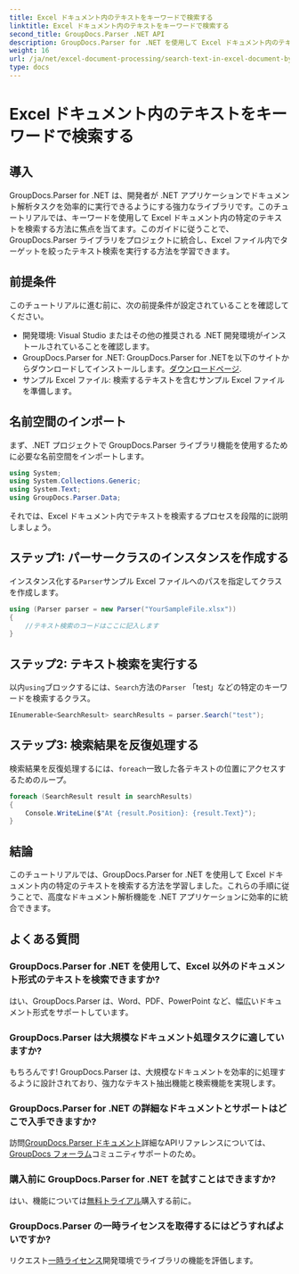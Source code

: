 ```yaml
---
title: Excel ドキュメント内のテキストをキーワードで検索する
linktitle: Excel ドキュメント内のテキストをキーワードで検索する
second_title: GroupDocs.Parser .NET API
description: GroupDocs.Parser for .NET を使用して Excel ドキュメント内のテキストを検索する方法を学習します。高度なテキスト検索機能を .NET アプリケーションに統合します。
weight: 16
url: /ja/net/excel-document-processing/search-text-in-excel-document-by-keyword/
type: docs
---
```

# Excel ドキュメント内のテキストをキーワードで検索する

## 導入
GroupDocs.Parser for .NET は、開発者が .NET アプリケーションでドキュメント解析タスクを効率的に実行できるようにする強力なライブラリです。このチュートリアルでは、キーワードを使用して Excel ドキュメント内の特定のテキストを検索する方法に焦点を当てます。このガイドに従うことで、GroupDocs.Parser ライブラリをプロジェクトに統合し、Excel ファイル内でターゲットを絞ったテキスト検索を実行する方法を学習できます。
## 前提条件
このチュートリアルに進む前に、次の前提条件が設定されていることを確認してください。
- 開発環境: Visual Studio またはその他の推奨される .NET 開発環境がインストールされていることを確認します。
-  GroupDocs.Parser for .NET: GroupDocs.Parser for .NETを以下のサイトからダウンロードしてインストールします。[ダウンロードページ](https://releases.groupdocs.com/parser/net/).
- サンプル Excel ファイル: 検索するテキストを含むサンプル Excel ファイルを準備します。

## 名前空間のインポート
まず、.NET プロジェクトで GroupDocs.Parser ライブラリ機能を使用するために必要な名前空間をインポートします。
```csharp
using System;
using System.Collections.Generic;
using System.Text;
using GroupDocs.Parser.Data;
```

それでは、Excel ドキュメント内でテキストを検索するプロセスを段階的に説明しましょう。
## ステップ1: パーサークラスのインスタンスを作成する
インスタンス化する`Parser`サンプル Excel ファイルへのパスを指定してクラスを作成します。
```csharp
using (Parser parser = new Parser("YourSampleFile.xlsx"))
{
    //テキスト検索のコードはここに記入します
}
```
## ステップ2: テキスト検索を実行する
以内`using`ブロックするには、`Search`方法の`Parser` 「test」などの特定のキーワードを検索するクラス。
```csharp
IEnumerable<SearchResult> searchResults = parser.Search("test");
```
## ステップ3: 検索結果を反復処理する
検索結果を反復処理するには、`foreach`一致した各テキストの位置にアクセスするためのループ。
```csharp
foreach (SearchResult result in searchResults)
{
    Console.WriteLine($"At {result.Position}: {result.Text}");
}
```

## 結論
このチュートリアルでは、GroupDocs.Parser for .NET を使用して Excel ドキュメント内の特定のテキストを検索する方法を学習しました。これらの手順に従うことで、高度なドキュメント解析機能を .NET アプリケーションに効率的に統合できます。

## よくある質問
### GroupDocs.Parser for .NET を使用して、Excel 以外のドキュメント形式のテキストを検索できますか?
はい、GroupDocs.Parser は、Word、PDF、PowerPoint など、幅広いドキュメント形式をサポートしています。
### GroupDocs.Parser は大規模なドキュメント処理タスクに適していますか?
もちろんです! GroupDocs.Parser は、大規模なドキュメントを効率的に処理するように設計されており、強力なテキスト抽出機能と検索機能を実現します。
### GroupDocs.Parser for .NET の詳細なドキュメントとサポートはどこで入手できますか?
訪問[GroupDocs.Parser ドキュメント](https://tutorials.groupdocs.com/parser/net/)詳細なAPIリファレンスについては、[GroupDocs フォーラム](https://forum.groupdocs.com/c/parser/17)コミュニティサポートのため。
### 購入前に GroupDocs.Parser for .NET を試すことはできますか?
はい、機能については[無料トライアル](https://releases.groupdocs.com/)購入する前に。
### GroupDocs.Parser の一時ライセンスを取得するにはどうすればよいですか?
リクエスト[一時ライセンス](https://purchase.groupdocs.com/temporary-license/)開発環境でライブラリの機能を評価します。